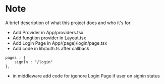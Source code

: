 
# Note

A brief description of what this project does and who it's for

- Add Provider in App/providers.tsx 
- Add fungtion provider in Layout.tsx 
- Add Login Page in App/(page)/login/page.tsx 
- Add code in lib/auth.ts after callback

```
pages : {
    signIn : "/login"
},

```
- in middleware add code for igenore Login Page if user on signin status
